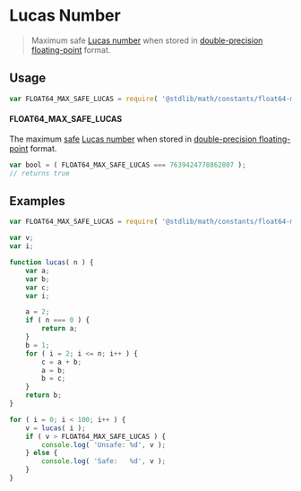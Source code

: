 # Lucas Number

> Maximum safe [Lucas number][lucas-number] when stored in [double-precision floating-point][ieee754] format.

<section class="usage">

## Usage

``` javascript
var FLOAT64_MAX_SAFE_LUCAS = require( '@stdlib/math/constants/float64-max-safe-lucas' );
```

#### FLOAT64_MAX_SAFE_LUCAS

The maximum [safe][safe-integers] [Lucas number][lucas-number] when stored in [double-precision floating-point][ieee754] format.

``` javascript
var bool = ( FLOAT64_MAX_SAFE_LUCAS === 7639424778862807 );
// returns true
```

</section>

<!-- /.usage -->


<section class="examples">

## Examples

``` javascript
var FLOAT64_MAX_SAFE_LUCAS = require( '@stdlib/math/constants/float64-max-safe-lucas' );

var v;
var i;

function lucas( n ) {
    var a;
    var b;
    var c;
    var i;

    a = 2;
    if ( n === 0 ) {
        return a;
    }
    b = 1;
    for ( i = 2; i <= n; i++ ) {
        c = a + b;
        a = b;
        b = c;
    }
    return b;
}

for ( i = 0; i < 100; i++ ) {
    v = lucas( i );
    if ( v > FLOAT64_MAX_SAFE_LUCAS ) {
        console.log( 'Unsafe: %d', v );
    } else {
        console.log( 'Safe:   %d', v );
    }
}
```

</section>

<!-- /.examples -->


<section class="links">

[safe-integers]: http://www.2ality.com/2013/10/safe-integers.html
[lucas-number]: https://en.wikipedia.org/wiki/Lucas_number
[ieee754]: https://en.wikipedia.org/wiki/IEEE_754-1985

</section>

<!-- /.links -->
